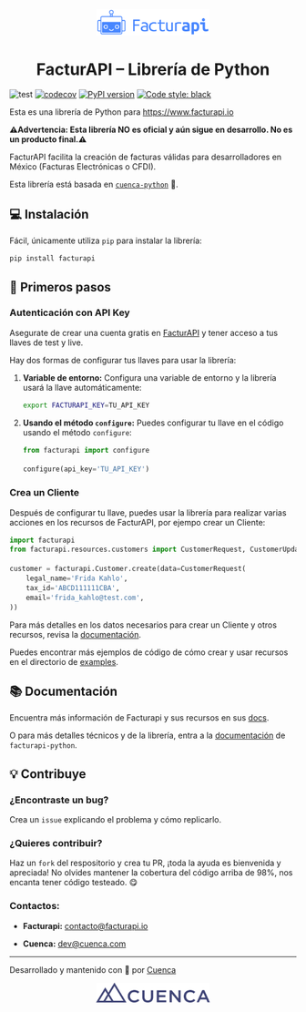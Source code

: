 <p align="center">
    <a href="https://facturapi.io">
        <img alt="Facturapi Logo" src="./images/facturapi-logo.svg" width="200" />
    </a>
</p>
<h1 align="center">
    FacturAPI – Librería de Python
</h1>

![test](https://github.com/cuenca-mx/facturapi-python/workflows/test/badge.svg)
[![codecov](https://codecov.io/gh/cuenca-mx/facturapi-python/branch/main/graph/badge.svg?token=U89Q4PR339)](https://codecov.io/gh/cuenca-mx/facturapi-python)
[![PyPI version](https://badge.fury.io/py/facturapi.svg)](https://badge.fury.io/py/facturapi)
[![Code style: black](https://img.shields.io/badge/code%20style-black-000000.svg)](https://github.com/psf/black)

Esta es una librería de Python para https://www.facturapi.io

**⚠️Advertencia: Esta librería NO es oficial y aún sigue en desarrollo. No es un producto final.⚠️**

FacturAPI facilita la creación de facturas válidas para desarrolladores en México (Facturas Electrónicas o CFDI).

Esta librería está basada en [`cuenca-python`](https://github.com/cuenca-mx/cuenca-python) 💙.

## 💻 Instalación

Fácil, únicamente utiliza `pip` para instalar la librería:

```bash
pip install facturapi
```

## 🚀 Primeros pasos

### Autenticación con API Key
Asegurate de crear una cuenta gratis en [FacturAPI](https://www.facturapi.io) y tener acceso a tus llaves de test y live.

Hay dos formas de configurar tus llaves para usar la librería:

1. **Variable de entorno:** Configura una variable de entorno y la librería usará la llave automáticamente:

    ```bash
    export FACTURAPI_KEY=TU_API_KEY
    ```

2. **Usando el método `configure`:** Puedes configurar tu llave en el código usando el método `configure`:

    ```python
    from facturapi import configure

    configure(api_key='TU_API_KEY')
    ```

### Crea un Cliente
Después de configurar tu llave, puedes usar la librería para realizar varias acciones en los recursos de FacturAPI, por ejempo crear un Cliente:

```python
import facturapi
from facturapi.resources.customers import CustomerRequest, CustomerUpdateRequest

customer = facturapi.Customer.create(data=CustomerRequest(
    legal_name='Frida Kahlo',
    tax_id='ABCD111111CBA',
    email='frida_kahlo@test.com',
))
```

Para más detalles en los datos necesarios para crear un Cliente y otros recursos, revisa la [documentación](http://docs.facturapi.io).

Puedes encontrar más ejemplos de código de cómo crear y usar recursos en el directorio de [examples](./examples/). 

## 📚 Documentación

Encuentra más información de Facturapi y sus recursos en sus [docs](http://docs.facturapi.io).

O para más detalles técnicos y de la librería, entra a la [documentación](https://cuenca-mx.github.io/facturapi-python/) de `facturapi-python`.

## 💡 Contribuye
### ¿Encontraste un bug?
Crea un `issue` explicando el problema y cómo replicarlo.

### ¿Quieres contribuir?
Haz un `fork` del respositorio y crea tu PR, ¡toda la ayuda es bienvenida y apreciada!
No olvides mantener la cobertura del código arriba de 98%, nos encanta tener código testeado. 😋 

### Contactos:
- **Facturapi:** contacto@facturapi.io

- **Cuenca:** dev@cuenca.com

---
Desarrollado y mantenido con 💙 por [Cuenca](https://cuenca.com/)
<p align="center">
    <a href="https://cuenca.com/">
        <img alt="Cuenca Logo" src="./images/cuenca-full-logo.svg" width="200" />
    </a>
</p>
